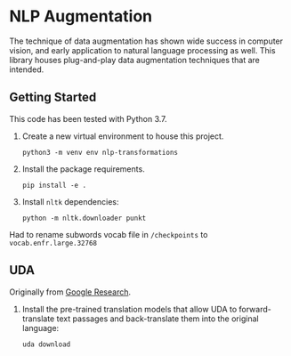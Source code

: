 # NLP Augmentation

The technique of data augmentation has shown wide success in computer vision, and early application to natural language processing as well.  This library houses plug-and-play data augmentation techniques that are intended.

## Getting Started

This code has been tested with Python 3.7.

1. Create a new virtual environment to house this project.

    ```
    python3 -m venv env nlp-transformations
    ```

1. Install the package requirements.

    ```
    pip install -e .
    ```

1. Install `nltk` dependencies:

    ```
    python -m nltk.downloader punkt
    ```

Had to rename subwords vocab file in `/checkpoints` to `vocab.enfr.large.32768`

## UDA

Originally from [Google Research](https://github.com/google-research/uda).

1. Install the pre-trained translation models that allow UDA to forward-translate text passages and back-translate them into the original language:

    ```
    uda download
    ```
